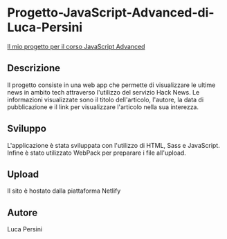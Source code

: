 # Progetto-JavaScript-Advanced-di-Luca-Persini

[Il mio progetto per il corso JavaScript Advanced](https://tiny-llama-b09036.netlify.app/)

## Descrizione

Il progetto consiste in una web app che permette di visualizzare le ultime news in ambito tech attraverso l'utilizzo del servizio Hack News. Le informazioni visualizzate sono il titolo dell'articolo,
l'autore, la data di pubblicazione e il link per visualizzare l'articolo nella sua interezza.

## Sviluppo

L'applicazione è stata sviluppata con l'utilizzo di HTML, Sass e JavaScript. Infine è stato utilizzato WebPack per preparare i file all'upload.

## Upload

Il sito è hostato dalla piattaforma Netlify

## Autore

Luca Persini
